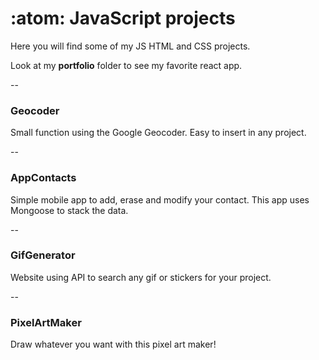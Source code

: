 # :atom: JavaScript projects

Here you will find some of my JS HTML and CSS projects. 

Look at my **portfolio** folder to see my favorite react app.

-- 

### Geocoder

Small function using the Google Geocoder. Easy to insert in any project.

--

### AppContacts

Simple mobile app to add, erase and modify your contact. This app uses Mongoose to stack the data.

--

### GifGenerator

Website using API to search any gif or stickers for your project.

-- 

### PixelArtMaker

Draw whatever you want with this pixel art maker!
